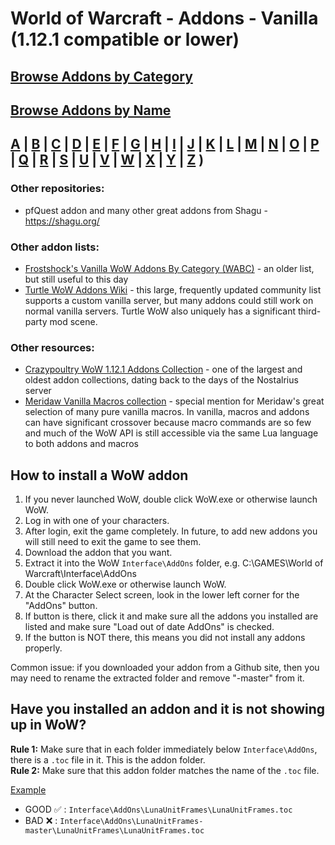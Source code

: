 # World of Warcraft - Addons - Vanilla (1.12.1 compatible or lower)

## [Browse Addons by Category](https://github.com/fondlez/wow-addons-vanilla/wiki#browse-by-category)

## [Browse Addons by Name](https://github.com/fondlez/wow-addons-vanilla/wiki#browse-by-name) 
## [A](https://github.com/fondlez/wow-addons-vanilla/wiki#A) | [B](https://github.com/fondlez/wow-addons-vanilla/wiki#B) | [C](https://github.com/fondlez/wow-addons-vanilla/wiki#C) | [D](https://github.com/fondlez/wow-addons-vanilla/wiki#D) | [E](https://github.com/fondlez/wow-addons-vanilla/wiki#E) | [F](https://github.com/fondlez/wow-addons-vanilla/wiki#F) | [G](https://github.com/fondlez/wow-addons-vanilla/wiki#G) | [H](https://github.com/fondlez/wow-addons-vanilla/wiki#H) | [I](https://github.com/fondlez/wow-addons-vanilla/wiki#I) | [J](https://github.com/fondlez/wow-addons-vanilla/wiki#J) | [K](https://github.com/fondlez/wow-addons-vanilla/wiki#K) | [L](https://github.com/fondlez/wow-addons-vanilla/wiki#L) | [M](https://github.com/fondlez/wow-addons-vanilla/wiki#M) | [N](https://github.com/fondlez/wow-addons-vanilla/wiki#N) | [O](https://github.com/fondlez/wow-addons-vanilla/wiki#O) | [P](https://github.com/fondlez/wow-addons-vanilla/wiki#P) | [Q](https://github.com/fondlez/wow-addons-vanilla/wiki#Q) | [R](https://github.com/fondlez/wow-addons-vanilla/wiki#R) | [S](https://github.com/fondlez/wow-addons-vanilla/wiki#S) | [U](https://github.com/fondlez/wow-addons-vanilla/wiki#U) | [V](https://github.com/fondlez/wow-addons-vanilla/wiki#V) | [W](https://github.com/fondlez/wow-addons-vanilla/wiki#W) | [X](https://github.com/fondlez/wow-addons-vanilla/wiki#X) | [Y](https://github.com/fondlez/wow-addons-vanilla/wiki#Y) | [Z](https://github.com/fondlez/wow-addons-vanilla/wiki#Z) ) 

### Other repositories:
* pfQuest addon and many other great addons from Shagu - https://shagu.org/

### Other addon lists:
* [Frostshock's Vanilla WoW Addons By Category (WABC)](https://frostshock.github.io/wabc/) - an older list, but still useful to this day
* [Turtle WoW Addons Wiki](https://turtle-wow.fandom.com/wiki/Addons) - this large, frequently updated community list supports a custom vanilla server, but many addons could still work on normal vanilla servers. Turtle WoW also uniquely has a significant third-party mod scene.

### Other resources:
* [Crazypoultry WoW 1.12.1 Addons Collection](https://github.com/crazypoultry/Wow1.12.1_Addons_Collection) - one of the largest and oldest addon collections, dating back to the days of the Nostalrius server
* [Meridaw Vanilla Macros collection](https://github.com/Meridaw/Vanilla-Macros) - special mention for Meridaw's great selection of many pure vanilla macros. In vanilla, macros and addons can have significant crossover because macro commands are so few and much of the WoW API is still accessible via the same Lua language to both addons and macros

## How to install a WoW addon ##

1. If you never launched WoW, double click WoW.exe or otherwise launch WoW.
2. Log in with one of your characters.
3. After login, exit the game completely. In future, to add new addons you will still need to exit the game to see them.
4. Download the addon that you want.
5. Extract it into the WoW `Interface\AddOns` folder, e.g. C:\GAMES\World of Warcraft\Interface\AddOns
6. Double click WoW.exe or otherwise launch WoW.
7. At the Character Select screen, look in the lower left corner for the "AddOns" button.
8. If button is there, click it and make sure all the addons you installed are listed and make sure "Load out of date AddOns" is checked.
9. If the button is NOT there, this means you did not install any addons properly.

Common issue: if you downloaded your addon from a Github site, then you may need to rename the extracted folder and remove "-master" from it.

## Have you installed an addon and it is not showing up in WoW? ##

**Rule 1:** Make sure that in each folder immediately below `Interface\AddOns`, there is a `.toc` file in it. This is the addon folder.  
**Rule 2:** Make sure that this addon folder matches the name of the `.toc` file.

<ins>Example</ins>
* GOOD :white_check_mark: : `Interface\AddOns\LunaUnitFrames\LunaUnitFrames.toc`
* BAD :x: : `Interface\AddOns\LunaUnitFrames-master\LunaUnitFrames\LunaUnitFrames.toc`
